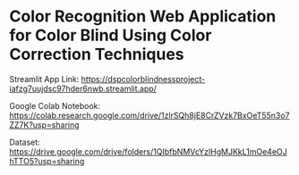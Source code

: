# Color Recognition Web Application for Color Blind Using Color Correction Techniques 

Streamlit App Link: https://dspcolorblindnessproject-iafzg7uujdsc97hder6nwb.streamlit.app/

Google Colab Notebook: https://colab.research.google.com/drive/1zlrSQh8jE8CrZVzk7BxOeT55n3o7ZZ7K?usp=sharing

Dataset: https://drive.google.com/drive/folders/1QIbfbNMVcYzIHgMJKkL1mOe4eOJhTTO5?usp=sharing

